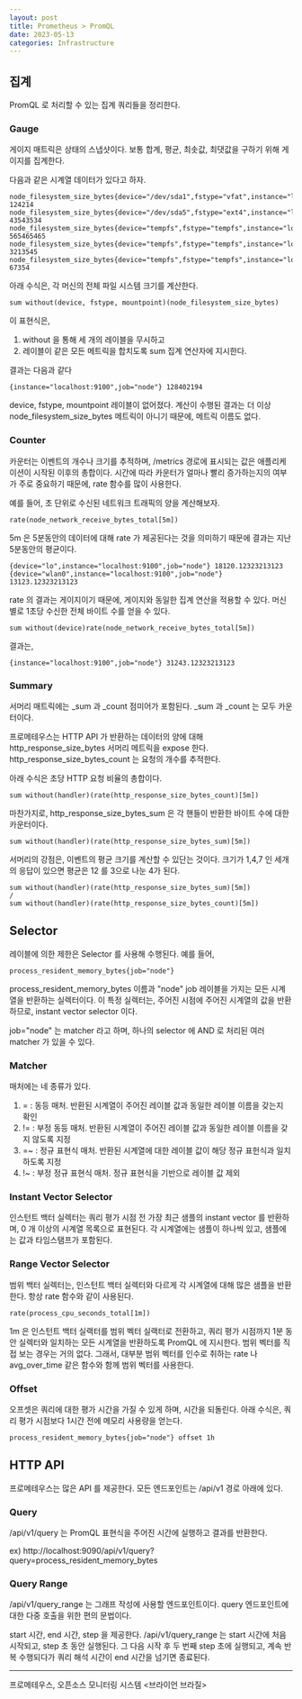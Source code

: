 ```yaml
---
layout: post
title: Prometheus > PromQL
date: 2023-05-13
categories: Infrastructure
---
```


## 집계

PromQL 로 처리할 수 있는 집계 쿼리들을 정리한다.

### Gauge

게이지 매트릭은 상태의 스냅샷이다. 
보통 합계, 평균, 최솟값, 최댓값을 구하기 위해 게이지를 집계한다.

다음과 같은 시계열 데이터가 있다고 하자.

```text
node_filesystem_size_bytes{device="/dev/sda1",fstype="vfat",instance="localhost:9100",job="node",mountpoint="/boot/efi"} 124214
node_filesystem_size_bytes{device="/dev/sda5",fstype="ext4",instance="localhost:9100",job="node",mountpoint="/"} 43543534
node_filesystem_size_bytes{device="tempfs",fstype="tempfs",instance="localhost:9100",job="node",mountpoint="/run"} 565465465
node_filesystem_size_bytes{device="tempfs",fstype="tempfs",instance="localhost:9100",job="node",mountpoint="/run/lock"} 3213545
node_filesystem_size_bytes{device="tempfs",fstype="tempfs",instance="localhost:9100",job="node",mountpoint="/run/user/1000"} 67354
```

아래 수식은, 각 머신의 전체 파일 시스템 크기를 계산한다.

```text
sum without(device, fstype, mountpoint)(node_filesystem_size_bytes) 
```

이 표현식은, 

1. without 을 통해 세 개의 레이블을 무시하고 
2. 레이블이 같은 모든 메트릭을 합치도록 sum 집계 연산자에 지시한다.

결과는 다음과 같다

```text
{instance="localhost:9100",job="node"} 128402194
```

device, fstype, mountpoint 레이블이 없어졌다. 
계산이 수행된 결과는 더 이상 node_filesystem_size_bytes 메트릭이 아니기 때문에, 메트릭 이름도 없다.

### Counter

카운터는 이벤트의 개수나 크기를 추적하며, /metrics 경로에 표시되는 값은 애플리케이션이 시작된 이후의 총합이다.
시간에 따라 카운터가 얼마나 빨리 증가하는지의 여부가 주로 중요하기 때문에, rate 함수를 많이 사용한다.

예를 들어, 초 단위로 수신된 네트워크 트래픽의 양을 계산해보자.

```text
rate(node_network_receive_bytes_total[5m])
```

5m 은 5분동안의 데이터에 대해 rate 가 제공된다는 것을 의미하기 때문에 결과는 지난 5분동안의 평균이다.

```text
{device="lo",instance="localhost:9100",job="node"} 18120.12323213123
{device="wlan0",instance="localhost:9100",job="node"} 13123.12323213123
```

rate 의 결과는 게이지이기 때문에, 게이지와 동일한 집계 연산을 적용할 수 있다.
머신별로 1초당 수신한 전체 바이트 수를 얻을 수 있다.

```text
sum without(device)rate(node_network_receive_bytes_total[5m])
```

결과는,

```text
{instance="localhost:9100",job="node"} 31243.12323213123
```

### Summary

서머리 매트릭에는 _sum 과 _count 점미어가 포함된다. 
_sum 과 _count 는 모두 카운터이다.

프로메테우스는 HTTP API 가 반환하는 데이터의 양에 대해 http_response_size_bytes 서머리 메트릭을 expose 한다.
http_response_size_bytes_count 는 요청의 개수를 추적한다.

아래 수식은 초당 HTTP 요청 비율의 총합이다.

```text
sum without(handler)(rate(http_response_size_bytes_count)[5m])
```

마찬가지로, http_response_size_bytes_sum 은 각 핸들이 반환한 바이트 수에 대한 카운터이다.

```text
sum without(handler)(rate(http_response_size_bytes_sum)[5m])
```

서머리의 강점은, 이벤트의 평균 크기를 계산할 수 있단는 것이다. 
크기가 1,4,7 인 세개의 응답이 있으면 평균은 12 를 3으로 나눈 4가 된다.

```text
sum without(handler)(rate(http_response_size_bytes_sum)[5m])
/
sum without(handler)(rate(http_response_size_bytes_count)[5m])
```

## Selector

레이블에 의한 제한은 Selector 를 사용해 수행된다. 예를 들어,

```text
process_resident_memory_bytes{job="node"}
```

process_resident_memory_bytes 이름과 "node" job 레이블을 가지는 모든 시계열을 반환하는 실렉터이다.
이 특정 실렉터는, 주어진 시점에 주어진 시계열의 값을 반환하므로, instant vector selector 이다.

job="node" 는 matcher 라고 하며, 하나의 selector 에 AND 로 처리된 여러 matcher 가 있을 수 있다.

### Matcher

매처에는 네 종류가 있다.

1. = : 동등 매처. 반환된 시계열이 주어진 레이블 값과 동일한 레이블 이름을 갖는지 확인
2. != : 부정 동등 매처. 반환된 시계열이 주어진 레이블 값과 동일한 레이블 이름을 갖지 않도록 지정
3. =~ : 정규 표현식 매처. 반환된 시계열에 대한 레이블 값이 해당 정규 표헌식과 일치하도록 지정
4. !~ : 부정 정규 표현식 매처. 정규 표현식을 기반으로 레이블 값 제외

### Instant Vector Selector

인스턴트 백터 실렉터는 쿼리 평가 시점 전 가장 최근 샘플의 instant vector 를 반환하며, 0 개 이상의 시계열 목록으로 표현된다.
각 시계열에는 샘플이 하나씩 있고, 샘플에는 값과 타임스탬프가 포함된다. 

### Range Vector Selector

범위 백터 실렉터는, 인스턴트 백터 실렉터와 다르게 각 시계열에 대해 많은 샘플을 반환한다.
항상 rate 함수와 같이 사용된다.

```text
rate(process_cpu_seconds_total[1m])
```

1m 은 인스턴트 백터 실랙터를 범위 벡터 실랙터로 전환하고, 쿼리 평가 시점까지 1분 동안 실렉터와 일치하는 모든 시계열을 반환하도록 PromQL 에 지시한다.
범위 벡터를 직접 보는 경우는 거의 없다. 그래서, 대부분 범위 벡터를 인수로 취하는 rate 나 avg_over_time 같은 함수와 함께 범위 벡터를 사용한다.

### Offset

오프셋은 쿼리에 대한 평가 시간을 가질 수 있게 하며, 시간을 되돌린다.
아래 수식은, 쿼리 평가 시점보다 1시간 전에 메모리 사용량을 얻는다.

```text
process_resident_memory_bytes{job="node"} offset 1h
```

## HTTP API

프로메테우스는 많은 API 를 제공한다. 모든 엔드포인트는 /api/v1 경로 아래에 있다.

### Query

/api/v1/query 는 PromQL 표현식을 주어진 시간에 실행하고 결과를 반환한다.

ex) http://localhost:9090/api/v1/query?query=process_resident_memory_bytes

### Query Range

/api/v1/query_range 는 그래프 작성에 사용할 엔드포인트이다.
query 엔드포인트에 대한 다중 호출을 위한 편의 문법이다.

start 시간, end 시간, step 을 제공한다.
/api/v1/query_range 는 start 시간에 처음 시작되고, step 초 동안 실행된다. 
그 다음 시작 후 두 번째 step 초에 실행되고, 계속 반복 수행되다가 쿼리 해석 시간이 end 시간을 넘기면 종료된다.

---

프로메테우스, 오픈소스 모니터링 시스템 <브라이언 브라질>
